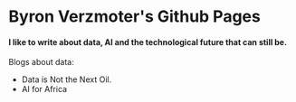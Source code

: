 # Byron Verzmoter's Github Pages
#### I like to write about data, AI and the technological future that can still be.
Blogs about data:
- Data is Not the Next Oil.
- AI for Africa 